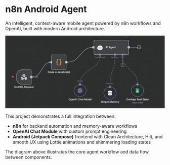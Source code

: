 # n8n Android Agent

An intelligent, context-aware mobile agent powered by n8n workflows and OpenAI, built with modern Android architecture.

![Agent Workflow](https://raw.githubusercontent.com/Gaballah10/n8n-android-agent/master/presentation/src/main/res/drawable/agent_workflow.png)

This project demonstrates a full integration between:
- **n8n** for backend automation and memory-aware workflows
- **OpenAI Chat Module** with custom prompt engineering
- **Android (Jetpack Compose)** frontend with Clean Architecture, Hilt, and smooth UX using Lottie animations and shimmering loading states

The diagram above illustrates the core agent workflow and data flow between components.
